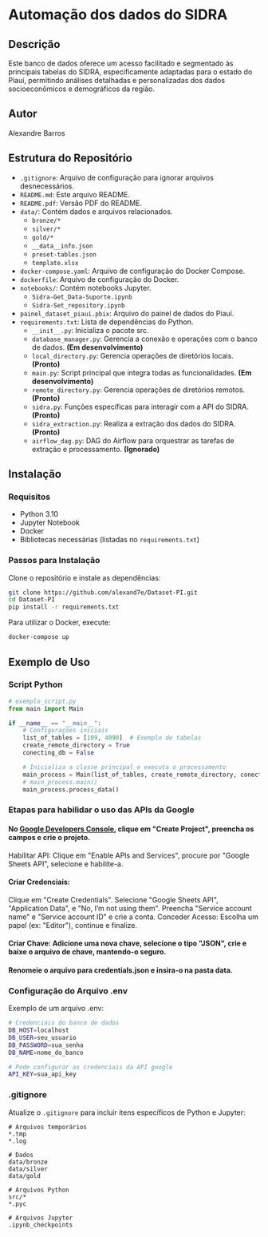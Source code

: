
# Automação dos dados do SIDRA

## Descrição
Este banco de dados oferece um acesso facilitado e segmentado às principais tabelas do SIDRA, especificamente adaptadas para o estado do Piauí, permitindo análises detalhadas e personalizadas dos dados socioeconômicos e demográficos da região.

## Autor
Alexandre Barros

## Estrutura do Repositório
- `.gitignore`: Arquivo de configuração para ignorar arquivos desnecessários.
- `README.md`: Este arquivo README.
- `README.pdf`: Versão PDF do README.
- `data/`: Contém dados e arquivos relacionados.
  - `bronze/*`
  - `silver/*`
  - `gold/*`
  - `__data__info.json`
  - `preset-tables.json`
  - `template.xlsx`
- `docker-compose.yaml`: Arquivo de configuração do Docker Compose.
- `dockerfile`: Arquivo de configuração do Docker.
- `notebooks/`: Contém notebooks Jupyter.
  - `Sidra-Get_Data-Suporte.ipynb`
  - `Sidra-Set_repository.ipynb`
- `painel_dataset_piaui.pbix`: Arquivo do painel de dados do Piauí.
- `requirements.txt`: Lista de dependências do Python.
  - `__init__.py`: Inicializa o pacote src.
  - `database_manager.py`: Gerencia a conexão e operações com o banco de dados. **(Em desenvolvimento)**
  - `local_directory.py`: Gerencia operações de diretórios locais. **(Pronto)**
  - `main.py`: Script principal que integra todas as funcionalidades. **(Em desenvolvimento)**
  - `remote_directory.py`: Gerencia operações de diretórios remotos. **(Pronto)**
  - `sidra.py`: Funções específicas para interagir com a API do SIDRA. **(Pronto)**
  - `sidra_extraction.py`: Realiza a extração dos dados do SIDRA. **(Pronto)**
  - `airflow_dag.py`: DAG do Airflow para orquestrar as tarefas de extração e processamento. **(Ignorado)**


## Instalação

### Requisitos
- Python 3.10
- Jupyter Notebook
- Docker
- Bibliotecas necessárias (listadas no `requirements.txt`)

### Passos para Instalação
Clone o repositório e instale as dependências:

```bash
git clone https://github.com/alexand7e/Dataset-PI.git
cd Dataset-PI
pip install -r requirements.txt
```

Para utilizar o Docker, execute:

```bash
docker-compose up
```

## Exemplo de Uso

### Script Python

```Python
# exemplo_script.py
from main import Main

if __name__ == "__main__":
    # Configurações iniciais
    list_of_tables = [109, 4090]  # Exemplo de tabelas
    create_remote_directory = True
    conecting_db = False

    # Inicializa a classe principal e executa o processamento
    main_process = Main(list_of_tables, create_remote_directory, conecting_db)
    # main_process.main()
    main_process.process_data()
```

### Etapas para habilidar o uso das APIs da Google


#### No [Google Developers Console](https://console.developers.google.com/), clique em "Create Project", preencha os campos e crie o projeto.

Habilitar API: Clique em "Enable APIs and Services", procure por "Google Sheets API", selecione e habilite-a.

#### Criar Credenciais:

Clique em "Create Credentials".
Selecione "Google Sheets API", "Application Data", e "No, I’m not using them".
Preencha "Service account name" e "Service account ID" e crie a conta.
Conceder Acesso: Escolha um papel (ex: "Editor"), continue e finalize.

#### Criar Chave: Adicione uma nova chave, selecione o tipo "JSON", crie e baixe o arquivo de chave, mantendo-o seguro.

#### Renomeie o arquivo para credentials.json e insira-o na pasta data.


### Configuração do Arquivo .env

Exemplo de um arquivo .env:

```bash
# Credenciais do banco de dados
DB_HOST=localhost
DB_USER=seu_usuario
DB_PASSWORD=sua_senha
DB_NAME=nome_do_banco

# Pode configurar as credenciais da API google
API_KEY=sua_api_key

```

### .gitignore

Atualize o `.gitignore` para incluir itens específicos de Python e Jupyter:

```
# Arquivos temporários
*.tmp
*.log

# Dados
data/bronze
data/silver
data/gold

# Arquivos Python
src/*
*.pyc

# Arquivos Jupyter
.ipynb_checkpoints
```

